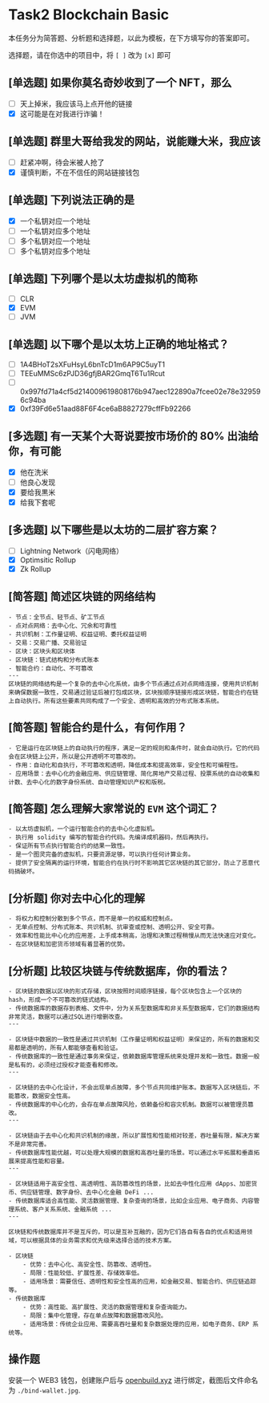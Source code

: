 # Task2 Blockchain Basic

本任务分为简答题、分析题和选择题，以此为模板，在下方填写你的答案即可。

选择题，请在你选中的项目中，将 `[ ]` 改为 `[x]` 即可

## [单选题] 如果你莫名奇妙收到了一个 NFT，那么

- [ ] 天上掉米，我应该马上点开他的链接
- [X] 这可能是在对我进行诈骗！

## [单选题] 群里大哥给我发的网站，说能赚大米，我应该

- [ ] 赶紧冲啊，待会米被人抢了
- [X] 谨慎判断，不在不信任的网站链接钱包

## [单选题] 下列说法正确的是

- [X] 一个私钥对应一个地址
- [ ] 一个私钥对应多个地址
- [ ] 多个私钥对应一个地址
- [ ] 多个私钥对应多个地址

## [单选题] 下列哪个是以太坊虚拟机的简称

- [ ] CLR
- [X] EVM
- [ ] JVM

## [单选题] 以下哪个是以太坊上正确的地址格式？

- [ ] 1A4BHoT2sXFuHsyL6bnTcD1m6AP9C5uyT1
- [ ] TEEuMMSc6zPJD36gfjBAR2GmqT6Tu1Rcut
- [ ] 0x997fd71a4cf5d214009619808176b947aec122890a7fcee02e78e329596c94ba
- [X] 0xf39Fd6e51aad88F6F4ce6aB8827279cffFb92266

## [多选题] 有一天某个大哥说要按市场价的 80% 出油给你，有可能

- [X] 他在洗米
- [ ] 他良心发现
- [X] 要给我黒米
- [X] 给我下套呢

## [多选题] 以下哪些是以太坊的二层扩容方案？

- [ ] Lightning Network（闪电网络）
- [X] Optimsitic Rollup
- [X] Zk Rollup

## [简答题] 简述区块链的网络结构

```
- 节点：全节点、轻节点、矿工节点
- 点对点网络：去中心化、冗余和可靠性
- 共识机制：工作量证明、权益证明、委托权益证明
- 交易：交易广播、交易验证
- 区块：区块头和区块体
- 区块链：链式结构和分布式账本
- 智能合约：自动化、不可篡改
---
区块链的网络结构是一个复杂的去中心化系统，由多个节点通过点对点网络连接，使用共识机制来确保数据一致性，交易通过验证后被打包成区块，区块按顺序链接形成区块链，智能合约在链上自动执行。所有这些要素共同构成了一个安全、透明和高效的分布式账本系统。

```

## [简答题] 智能合约是什么，有何作用？

```
- 它是运行在区块链上的自动执行的程序，满足一定的规则和条件时，就会自动执行。它的代码会在区块链上公开，所以是公开透明不可篡改的。
- 作用：自动化和自执行，不可篡改和透明，降低成本和提高效率，安全性和可编程性。
- 应用场景：去中心化的金融应用、供应链管理、简化房地产交易过程、投票系统的自动收集和计数、去中心化的数字身份系统、自动管理知识产权和版税。
```

## [简答题] 怎么理解大家常说的 `EVM` 这个词汇？

```
- 以太坊虚拟机，一个运行智能合约的去中心化虚拟机。
- 执行用 solidity 编写的智能合约代码。先编译成机器码，然后再执行。
- 保证所有节点执行智能合约的结果一致性。
- 是一个图灵完备的虚拟机，只要资源足够，可以执行任何计算业务。
- 提供了安全隔离的运行环境，智能合约在执行时不影响其它区块链的其它部分，防止了恶意代码搞破坏。
```

## [分析题] 你对去中心化的理解

```
- 将权力和控制分散到多个节点，而不是单一的权威和控制点。
- 无单点控制、分布式账本、共识机制、抗审查或控制、透明公开、安全可靠。
- 效率和性能比中心化的应用差，上手成本稍高，治理和决策过程稍慢从而无法快速应对变化。
- 在区块链和加密货币领域有着显著的优势。
```

## [分析题] 比较区块链与传统数据库，你的看法？

```
- 区块链的数据以区块的形式存储，区块按照时间顺序链接，每个区块包含上一个区块的hash，形成一个不可篡改的链式结构。
- 传统数据库的数据存到表格、文件中，分为关系型数据库和非关系型数据库，它们的数据结构非常灵活，数据可以通过SQL进行增删改查。
---

- 区块链中数据的一致性是通过共识机制（工作量证明和权益证明）来保证的，所有的数据和交易都是透明的，所有人都能够查看和验证。
- 传统数据库的一致性是通过事务来保证，依赖数据库管理系统来处理并发和一致性。数据一般是私有的，必须经过授权才能查看和修改。
---

- 区块链的去中心化设计，不会出现单点故障，多个节点共同维护账本。数据写入区块链后，不能篡改，数据安全性高。
- 传统数据库的中心化的，会存在单点故障风险，依赖备份和容灾机制。数据可以被管理员篡改。
---

- 区块链由于去中心化和共识机制的缘故，所以扩展性和性能相对较差，吞吐量有限，解决方案不是非常完善。
- 传统数据库性能优越，可以处理大规模的数据和高吞吐量的场景。可以通过水平拓展和垂直拓展来提高性能和容量。
---

- 区块链适用于高安全性、高透明性、高防篡改性的场景，比如去中性化应用 dApps、加密货币、供应链管理、数字身份、去中心化金融 DeFi ...
- 传统数据库适合高性能、灵活数据管理、复杂查询的场景，比如企业应用、电子商务、内容管理系统、客户关系系统、金融系统 ...
---

区块链和传统数据库并不是互斥的，可以是互补互融的，因为它们各自有各自的优点和适用领域，可以根据具体的业务需求和优先级来选择合适的技术方案。

- 区块链
    - 优势：去中心化、高安全性、防篡改、透明性。
    - 局限：性能较低、扩展性差、存储效率低。
    - 适用场景：需要信任、透明性和安全性高的应用，如金融交易、智能合约、供应链追踪等。
- 传统数据库
    - 优势：高性能、高扩展性、灵活的数据管理和复杂查询能力。
    - 局限：集中化管理，存在单点故障和数据篡改风险。
    - 适用场景：传统企业应用、需要高吞吐量和复杂数据处理的应用，如电子商务、ERP 系统等。
```

## 操作题

安装一个 WEB3 钱包，创建账户后与 [openbuild.xyz](https://openbuild.xyz/profile) 进行绑定，截图后文件命名为 `./bind-wallet.jpg`.
